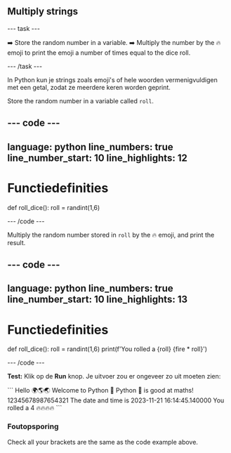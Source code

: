 <h2 class="c-project-heading--task">Multiply strings</h2>

\--- task ---

➡️ Store the random number in a variable.
➡️ Multiply the number by the 🔥 emoji to print the emoji a number of times equal to the dice roll.

\--- /task ---

In Python kun je strings zoals emoji's of hele woorden vermenigvuldigen met een getal, zodat ze meerdere keren worden geprint.

Store the random number in a variable called `roll`.

## --- code ---

language: python
line_numbers: true
line_number_start: 10
line_highlights: 12
--------------------------------------------------------

# Functiedefinities

def roll_dice():
roll = randint(1,6)

\--- /code ---

Multiply the random number stored in `roll` by the 🔥 emoji, and print the result.

## --- code ---

language: python
line_numbers: true
line_number_start: 10
line_highlights: 13
--------------------------------------------------------

# Functiedefinities

def roll_dice():
roll = randint(1,6)
print(f'You rolled a {roll} {fire \* roll}')

\--- /code ---

**Test:** Klik op de **Run** knop.
Je uitvoer zou er ongeveer zo uit moeten zien:

<div class="c-project-output">
```
Hello 🌍🌎🌏
Welcome to Python 🐍
Python 🐍 is good at maths!
12345678987654321
The date and time is 2023-11-21 16:14:45.140000
You rolled a 4 🔥🔥🔥🔥
```
</div>

<div class="c-project-callout c-project-callout--debug">

### Foutopsporing

Check all your brackets are the same as the code example above.

</div>
